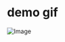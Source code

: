 # demo gif
![Image](https://github.com/user-attachments/assets/71867ad2-a0f7-45af-8741-7b8b55393d9a)